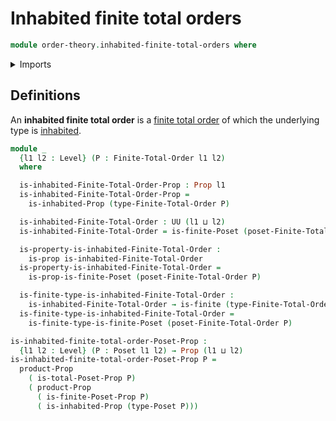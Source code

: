 # Inhabited finite total orders

```agda
module order-theory.inhabited-finite-total-orders where
```

<details><summary>Imports</summary>

```agda
open import foundation.inhabited-types
open import foundation.propositions
open import foundation.universe-levels

open import order-theory.finite-posets
open import order-theory.finite-total-orders
open import order-theory.posets
open import order-theory.total-orders

open import univalent-combinatorics.finite-types
```

</details>

## Definitions

An **inhabited finite total order** is a
[finite total order](order-theory.finite-total-orders.md) of which the
underlying type is [inhabited](foundation.inhabited-types.md).

```agda
module _
  {l1 l2 : Level} (P : Finite-Total-Order l1 l2)
  where

  is-inhabited-Finite-Total-Order-Prop : Prop l1
  is-inhabited-Finite-Total-Order-Prop =
    is-inhabited-Prop (type-Finite-Total-Order P)

  is-inhabited-Finite-Total-Order : UU (l1 ⊔ l2)
  is-inhabited-Finite-Total-Order = is-finite-Poset (poset-Finite-Total-Order P)

  is-property-is-inhabited-Finite-Total-Order :
    is-prop is-inhabited-Finite-Total-Order
  is-property-is-inhabited-Finite-Total-Order =
    is-prop-is-finite-Poset (poset-Finite-Total-Order P)

  is-finite-type-is-inhabited-Finite-Total-Order :
    is-inhabited-Finite-Total-Order → is-finite (type-Finite-Total-Order P)
  is-finite-type-is-inhabited-Finite-Total-Order =
    is-finite-type-is-finite-Poset (poset-Finite-Total-Order P)

is-inhabited-finite-total-order-Poset-Prop :
  {l1 l2 : Level} (P : Poset l1 l2) → Prop (l1 ⊔ l2)
is-inhabited-finite-total-order-Poset-Prop P =
  product-Prop
    ( is-total-Poset-Prop P)
    ( product-Prop
      ( is-finite-Poset-Prop P)
      ( is-inhabited-Prop (type-Poset P)))
```
